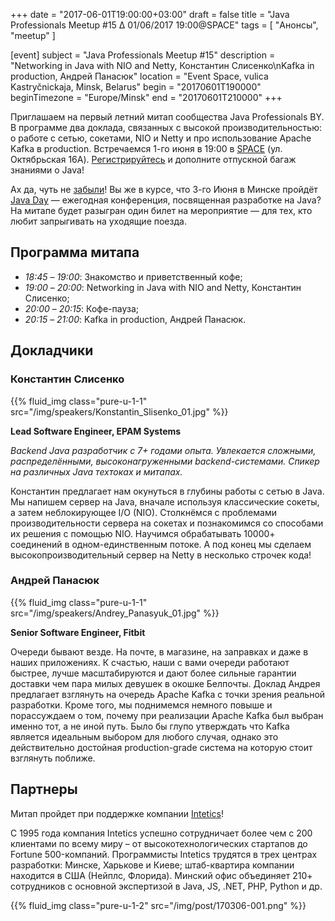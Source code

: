 +++
date = "2017-06-01T19:00:00+03:00"
draft = false
title = "Java Professionals Meetup #15 ∆ 01/06/2017 19:00@SPACE"
tags = [
    "Анонсы", "meetup"
]

[event]
subject = "Java Professionals Meetup #15"
description = "Networking in Java with NIO and Netty, Константин Слисенко\nKafka in production, Андрей Панасюк"
location = "Event Space, vulica Kastryčnickaja, Minsk, Belarus"
begin = "20170601T190000"
beginTimezone = "Europe/Minsk"
end = "20170601T210000"
+++

Приглашаем на первый летний митап сообщества Java Professionals BY.
В программе два доклада, связанных с высокой производительностью: о работе с сетью, сокетами, NIO и Netty и про использование Apache Kafka в production.
Встречаемся 1-го июня в 19:00 в [SPACE](http://eventspace.by) (ул. Октябрьская 16А).
[Регистрируйтесь](http://bit.ly/jprof_reg_15) и дополните отпускной багаж знаниями о Java!

<!--more-->

Ах да, чуть не [забыли](http://jprof.by/post/javaday2017_anons/)!
Вы же в курсе, что 3-го Июня в Минске пройдёт [Java Day](http://javaday.by/) — ежегодная конференция, посвященная разработке на Java?
На митапе будет разыгран один билет на мероприятие — для тех, кто любит запрыгивать на уходящие поезда.

## Программа митапа

* _18:45_ – _19:00_: Знакомство и приветственный кофе;
* _19:00_ – _20:00_: Networking in Java with NIO and Netty, Константин Слисенко;
* _20:00_ – _20:15_: Кофе-пауза;
* _20:15_ – _21:00_: Kafka in production, Андрей Панасюк.

## Докладчики

### Константин Слисенко

{{% fluid_img class="pure-u-1-1" src="/img/speakers/Konstantin_Slisenko_01.jpg" %}}

**Lead Software Engineer, EPAM Systems**

_Backend Java разработчик c 7+ годами опыта.
Увлекается сложными, распределёнными, высоконагруженными backend-системами.
Спикер на различных Java техтоках и митапах._

Константин предлагает нам окунуться в глубины работы с сетью в Java.
Мы напишем сервер на Java, вначале используя классические сокеты, а затем неблокирующее I/O (NIO).
Столкнёмся с проблемами производительности сервера на сокетах и познакомимся со способами их решения с помощью NIO.
Научимся обрабатывать 10000+ соединений в одном-единственным потоке.
А под конец мы сделаем высокопроизводительный сервер на Netty в несколько строчек кода!

### Андрей Панасюк

{{% fluid_img class="pure-u-1-1" src="/img/speakers/Andrey_Panasyuk_01.jpg" %}}

**Senior Software Engineer, Fitbit**

Очереди бывают везде.
На почте, в магазине, на заправках и даже в наших приложениях.
К счастью, наши с вами очереди работают быстрее, лучше масштабируются и дают более сильные гарантии доставки чем пара милых девушек в окошке Белпочты.
Доклад Андрея предлагает взглянуть на очередь Apache Kafka с точки зрения реальной разработки.
Кроме того, мы поднимемся немного повыше и порассуждаем о том, почему при реализации Apache Kafka был выбран именно тот, а не иной путь.
Было бы глупо утверждать что Kafka является идеальным выбором для любого случая, однако это действительно достойная production-grade система на которую стоит взглянуть поближе.

## Партнеры

Митап пройдет при поддержке компании [Intetics](http://intetics.com/)!

С 1995 года компания Intetics успешно сотрудничает более чем с 200 клиентами по всему миру – от высокотехнологических стартапов до Fortune 500-компаний.
Программисты Intetics трудятся в трех центрах разработки: Минске, Харькове и Киеве; штаб-квартира компании находится в США (Нейплс, Флорида).
Минский офис объединяет 210+ сотрудников с основной экспертизой в Java, JS, .NET, PHP, Python и др.

{{% fluid_img class="pure-u-1-2" src="/img/post/170306-001.png" %}}
